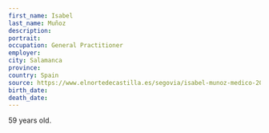 ```yaml
---
first_name: Isabel
last_name: Muñoz
description: 
portrait: 
occupation: General Practitioner
employer: 
city: Salamanca
province: 
country: Spain
source: https://www.elnortedecastilla.es/segovia/isabel-munoz-medico-20200326185726-nt_amp.html
birth_date: 
death_date: 
---
```


59 years old.